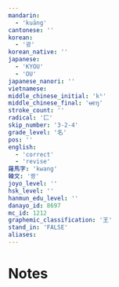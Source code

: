 ```yaml
---
mandarin:
  - 'kuāng'
cantonese: ''
korean:
  - '광'
korean_native: ''
japanese:
  - 'KYOU'
  - 'OU'
japanese_nanori: ''
vietnamese:
middle_chinese_initial: 'kʰ'
middle_chinese_final: 'ʉɐŋ'
stroke_count: ''
radical: '匚'
skip_number: '3-2-4'
grade_level: '名'
pos: ''
english:
  - 'correct'
  - 'revise'
羅馬字: 'kwang'
韓文: '쾅'
joyo_level: ''
hsk_level: ''
hanmun_edu_level: ''
danayo_id: 8697
mc_id: 1212
graphemic_classification: '王'
stand_in: 'FALSE'
aliases:
---
```


# Notes
